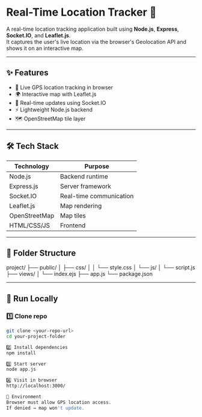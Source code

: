 # Real-Time Location Tracker 🚀

A real-time location tracking application built using **Node.js**, **Express**, **Socket.IO**, and **Leaflet.js**.  
It captures the user's live location via the browser's Geolocation API and shows it on an interactive map.

---

## ✨ Features

- 📍 Live GPS location tracking in browser
- 🌍 Interactive map with Leaflet.js
- 🔄 Real-time updates using Socket.IO
- ⚡ Lightweight Node.js backend
- 🗺️ OpenStreetMap tile layer

---

## 🛠️ Tech Stack

| Technology | Purpose |
|----------|--------|
Node.js | Backend runtime  
Express.js | Server framework  
Socket.IO | Real-time communication  
Leaflet.js | Map rendering  
OpenStreetMap | Map tiles  
HTML/CSS/JS | Frontend  

---

## 📂 Folder Structure

project/
├── public/
│ ├── css/
│ │ └── style.css
│ └── js/
│ └── script.js
├── views/
│ └── index.ejs
├── app.js
└── package.json


---

## 🚀 Run Locally

### 1️⃣ Clone repo

```bash
git clone <your-repo-url>
cd your-project-folder

2️⃣ Install dependencies
npm install

3️⃣ Start server
node app.js

4️⃣ Visit in browser
http://localhost:3000/

🔧 Environment
Browser must allow GPS location access.
If denied → map won't update.

